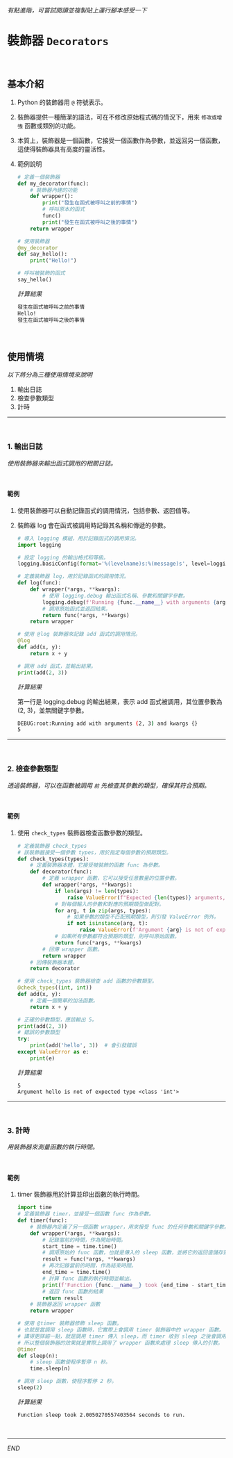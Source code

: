 _有點進階，可嘗試閱讀並複製貼上運行腳本感受一下_

# 裝飾器 `Decorators`

<br>

## 基本介紹

1. Python 的裝飾器用 `@` 符號表示。
2. 裝飾器提供一種簡潔的語法，可在不修改原始程式碼的情況下，用來 `修改或增強` 函數或類別的功能。
3. 本質上，裝飾器是一個函數，它接受一個函數作為參數，並返回另一個函數，這使得裝飾器具有高度的靈活性。
4. 範例說明

    ```python
    # 定義一個裝飾器
    def my_decorator(func):
        # 裝飾器內建的功能
        def wrapper():
            print("發生在函式被呼叫之前的事情")
            # 呼叫原本的函式
            func()
            print("發生在函式被呼叫之後的事情")
        return wrapper

    # 使用裝飾器
    @my_decorator
    def say_hello():
        print("Hello!")

    # 呼叫被裝飾的函式
    say_hello()
    ```
    _計算結果_
    ```bash
    發生在函式被呼叫之前的事情
    Hello!
    發生在函式被呼叫之後的事情
    ```

<br>


## 使用情境

_以下將分為三種使用情境來說明_

1. 輸出日誌
2. 檢查參數類型
3. 計時

--- 

<br>

### 1. 輸出日誌

_使用裝飾器來輸出函式調用的相關日誌。_

<br>

#### 範例

1. 使用裝飾器可以自動記錄函式的調用情況，包括參數、返回值等。
2. 裝飾器 log 會在函式被調用時記錄其名稱和傳遞的參數。

    ```python
    # 導入 logging 模組，用於記錄函式的調用情況。
    import logging

    # 設定 logging 的輸出格式和等級。
    logging.basicConfig(format='%(levelname)s:%(message)s', level=logging.DEBUG)

    # 定義裝飾器 log，用於記錄函式的調用情況。
    def log(func):
        def wrapper(*args, **kwargs):
            # 使用 logging.debug 輸出函式名稱、參數和關鍵字參數。
            logging.debug(f'Running {func.__name__} with arguments {args} and kwargs {kwargs}')
            # 調用原始函式並返回結果。
            return func(*args, **kwargs)
        return wrapper

    # 使用 @log 裝飾器來記錄 add 函式的調用情況。
    @log
    def add(x, y):
        return x + y

    # 調用 add 函式，並輸出結果。
    print(add(2, 3))
    ```

    _計算結果_
   
   第一行是 logging.debug 的輸出結果，表示 add 函式被調用，其位置參數為 (2, 3)，並無關鍵字參數。

    ```bash
    DEBUG:root:Running add with arguments (2, 3) and kwargs {}
    5
    ```

---

<br>

### 2. 檢查參數類型

_透過裝飾器，可以在函數被調用 `前` 先檢查其參數的類型，確保其符合預期。_


<br>

#### 範例

1. 使用 `check_types` 裝飾器檢查函數參數的類型。

    ```python
    # 定義裝飾器 check_types
    # 該裝飾器接受一個參數 types，用於指定每個參數的預期類型。
    def check_types(types):
        # 定義裝飾器本體，它接受被裝飾的函數 func 為參數。
        def decorator(func):
            # 定義 wrapper 函數，它可以接受任意數量的位置參數。
            def wrapper(*args, **kwargs):
                if len(args) != len(types):
                    raise ValueError(f"Expected {len(types)} arguments, got {len(args)} arguments.")
                # 對每個輸入的參數和對應的預期類型做配對。
                for arg, t in zip(args, types):
                    # 如果參數的類型不匹配預期類型，則引發 ValueError 例外。
                    if not isinstance(arg, t):
                        raise ValueError(f'Argument {arg} is not of expected type {t}')
                # 如果所有參數都符合預期的類型，則呼叫原始函數。
                return func(*args, **kwargs)
            # 回傳 wrapper 函數。
            return wrapper
        # 回傳裝飾器本體。
        return decorator

    # 使用 check_types 裝飾器檢查 add 函數的參數類型。
    @check_types((int, int))
    def add(x, y):
        # 定義一個簡單的加法函數。
        return x + y

    # 正確的參數類型，應該輸出 5。
    print(add(2, 3)) 
    # 錯誤的參數類型
    try:
        print(add('hello', 3))  # 會引發錯誤
    except ValueError as e:
        print(e)
    ```

    _計算結果_
    ```
    5
    Argument hello is not of expected type <class 'int'>
    ```

---

<br>

### 3. 計時

_用裝飾器來測量函數的執行時間。_

<br>


#### 範例

1. timer 裝飾器用於計算並印出函數的執行時間。

    ```python
    import time
    # 定義裝飾器 timer，並接受一個函數 func 作為參數。
    def timer(func):
        # 裝飾器內定義了另一個函數 wrapper，用來接受 func 的任何參數和關鍵字參數。
        def wrapper(*args, **kwargs):
            # 記錄當前的時間，作為開始時間。
            start_time = time.time()
            # 調用原始的 func 函數，也就是傳入的 sleep 函數，並將它的返回值儲存到 result。
            result = func(*args, **kwargs)
            # 再次記錄當前的時間，作為結束時間。
            end_time = time.time()
            # 計算 func 函數的執行時間並輸出。
            print(f'Function {func.__name__} took {end_time - start_time} seconds to run.')
            # 返回 func 函數的結果
            return result
        # 裝飾器返回 wrapper 函數
        return wrapper

    # 使用 @timer 裝飾器修飾 sleep 函數。
    # 也就是當調用 sleep 函數時，它實際上會調用 timer 裝飾器中的 wrapper 函數。
    # 講得更詳細一點，就是調用 timer 傳入 sleep，而 timer 收到 sleep 之後會調用內部函數 wrapper
    # 所以整個裝飾器的效果就是實際上調用了 wrapper 函數來處理 sleep 傳入的引數。
    @timer
    def sleep(n):
        # sleep 函數使程序暫停 n 秒。
        time.sleep(n)

    # 調用 sleep 函數，使程序暫停 2 秒。
    sleep(2)
    ```
    
    _計算結果_
    ```bash
    Function sleep took 2.0050270557403564 seconds to run.
    ```

<br>

---

_END_
